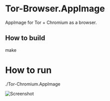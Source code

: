 # Tor-Browser.AppImage

AppImage for Tor + Chromium as a browser.

## How to build

make

# How to run

./Tor-Chromium.AppImage


![Screenshot](https://raw.githubusercontent.com/area-of-dev/Tor-Browser.AppImage/master/screenshots/Screenshot_20200418_134504.png)
